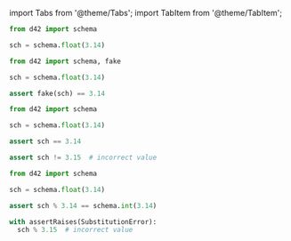 import Tabs from '@theme/Tabs';
import TabItem from '@theme/TabItem';

<Tabs defaultValue={props.defaultTab}>
  <TabItem value="declare">

```python
from d42 import schema

sch = schema.float(3.14)
```

  </TabItem>

  <TabItem value="generate">

```python
from d42 import schema, fake

sch = schema.float(3.14)

assert fake(sch) == 3.14
```

  </TabItem>

  <TabItem value="validate">

```python
from d42 import schema

sch = schema.float(3.14)

assert sch == 3.14
```

```python
assert sch != 3.15  # incorrect value
```

  </TabItem>

  <TabItem value="substitute">

```python
from d42 import schema

sch = schema.float(3.14)

assert sch % 3.14 == schema.int(3.14)
```

```python
with assertRaises(SubstitutionError):
  sch % 3.15  # incorrect value
```

  </TabItem>

</Tabs>

